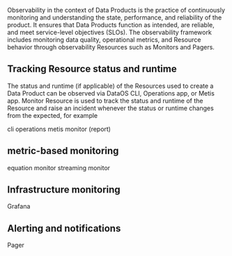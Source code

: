

Observability in the context of Data Products is the practice of continuously monitoring and understanding the state, performance, and reliability of the product. It ensures that Data Products function as intended, are reliable, and meet service-level objectives (SLOs). The observability framework includes monitoring data quality, operational metrics, and Resource behavior through observability Resources such as Monitors and Pagers.

## Tracking Resource status and runtime

The status and runtime (if applicable) of the Resources used to create a Data Product can be observed via DataOS CLI, Operations app, or Metis app. Monitor Resource is used to track the status and runtime of the Resource and raise an incident whenever the status or runtime changes from the expected, for example 

cli
operations
metis
monitor (report)

## metric-based monitoring

equation monitor
streaming monitor


## Infrastructure monitoring

Grafana

## Alerting and notifications

Pager
